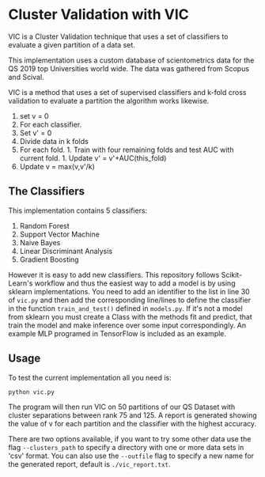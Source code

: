 # Cluster Validation with VIC

VIC is a Cluster Validation technique that uses a set of classifiers to evaluate a given partition of a data set.

This implementation uses a custom database of scientometrics data for the QS 2019 top Universities world wide. The data was gathered from Scopus and Scival.

VIC is a method that uses a set of supervised classifiers and k-fold cross validation to evaluate a partition the algorithm works likewise.

1. set v = 0
1. For each classifier.
  1. Set v' = 0
  1. Divide data in k folds
  1. For each fold.
    1. Train with four remaining folds and test AUC with current fold.
    1. Update v' = v'+AUC(this_fold)
1. Update v = max(v,v'/k)

## The Classifiers

This implementation contains 5 classifiers:

1. Random Forest
1. Support Vector Machine
1. Naive Bayes
1. Linear Discriminant Analysis
1. Gradient Boosting

However it is easy to add new classifiers. This repository follows Scikit-Learn's workflow and thus the easiest way to add a model is by using sklearn implementations. You need to add an identifier to the list in line 30 of `vic.py` and then add the corresponding line/lines to define the classifier in the function `train_and_test()` defined in `models.py`. If it's not a model from sklearn you must create a Class with the methods fit and predict, that train the model and make inference over some input correspondingly. An example MLP programed in TensorFlow is included as an example.

## Usage

To test the current implementation all you need is:

`python vic.py`

The program will then run VIC on 50 partitions of our QS Dataset with cluster separations between rank 75 and 125. A report is generated showing the value of v for each partition and the classifier with the highest accuracy.

There are two options available, if you want to try some other data use the flag `--clusters_path` to specify a directory with one or more data sets in 'csv' format. You can also use the `--outfile` flag to specify a new name for the generated report, default is `./vic_report.txt`.
